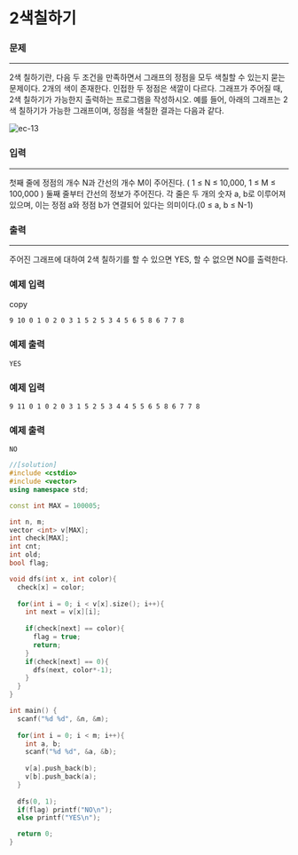 # 2색칠하기

### 문제

------

2색 칠하기란, 다음 두 조건을 만족하면서 그래프의 정점을 모두 색칠할 수 있는지 묻는 문제이다. 2개의 색이 존재한다. 인접한 두 정점은 색깔이 다르다. 그래프가 주어질 때, 2색 칠하기가 가능한지 출력하는 프로그램을 작성하시오. 예를 들어, 아래의 그래프는 2색 칠하기가 가능한 그래프이며, 정점을 색칠한 결과는 다음과 같다.

![ec-13](https://s3.ap-northeast-2.amazonaws.com/alms-problem/ec-13.PNG)

 

### 입력

------

첫째 줄에 정점의 개수 N과 간선의 개수 M이 주어진다. ( 1 ≤ N ≤ 10,000, 1 ≤ M ≤ 100,000 ) 둘째 줄부터 간선의 정보가 주어진다. 각 줄은 두 개의 숫자 a, b로 이루어져 있으며, 이는 정점 a와 정점 b가 연결되어 있다는 의미이다.(0 ≤ a, b ≤ N-1)

 

### 출력

------

주어진 그래프에 대하여 2색 칠하기를 할 수 있으면 YES, 할 수 없으면 NO를 출력한다.

 

### 예제 입력

copy

```
9 10 0 1 0 2 0 3 1 5 2 5 3 4 5 6 5 8 6 7 7 8
```

### 예제 출력

```
YES
```

 

### 예제 입력

```
9 11 0 1 0 2 0 3 1 5 2 5 3 4 4 5 5 6 5 8 6 7 7 8
```

### 예제 출력

```
NO
```

```c++
//[solution]
#include <cstdio>
#include <vector>
using namespace std;

const int MAX = 100005;

int n, m;
vector <int> v[MAX];
int check[MAX];
int cnt;
int old;
bool flag;

void dfs(int x, int color){
  check[x] = color;
  
  for(int i = 0; i < v[x].size(); i++){
    int next = v[x][i];
    
    if(check[next] == color){
      flag = true;
      return;
    }
    if(check[next] == 0){
      dfs(next, color*-1);
    }
  }
}

int main() {
  scanf("%d %d", &n, &m);
  
  for(int i = 0; i < m; i++){
    int a, b;
    scanf("%d %d", &a, &b);
    
    v[a].push_back(b);
    v[b].push_back(a);
  }
  
  dfs(0, 1);
  if(flag) printf("NO\n");
  else printf("YES\n");

  return 0;
}
```

